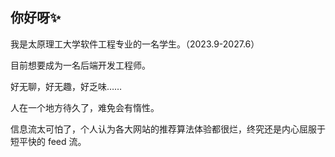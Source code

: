## 你好呀✨

我是太原理工大学软件工程专业的一名学生。（2023.9-2027.6）

目前想要成为一名后端开发工程师。

好无聊，好无趣，好乏味……

人在一个地方待久了，难免会有惰性。

信息流太可怕了，个人认为各大网站的推荐算法体验都很烂，终究还是内心屈服于短平快的 feed 流。
